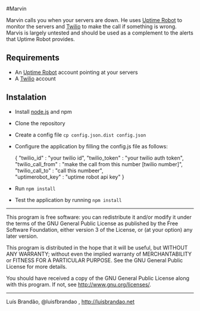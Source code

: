 #Marvin

Marvin calls you when your servers are down. He uses [Uptime Robot](http://www.uptimerobot.com/) to monitor the servers and [Twilio](https://www.twilio.com/) to make the call if something is wrong. Marvis is largely untested and should be used as a complement to the alerts that Uptime Robot provides.

## Requirements

* An [Uptime Robot](http://www.uptimerobot.com/) account pointing at your servers
* A [Twilio](https://www.twilio.com/) account

## Instalation

* Install [node.js](http://nodejs.org/) and npm
* Clone the repository
* Create a config file ```cp config.json.dist config.json```
* Configure the application by filling the config.js file as follows:

    {
        "twilio_id" : "your twilio id",
        "twilio_token" : "your twilio auth token",
        "twilio_call_from" : "make the call from this number [twilio number]",
        "twilio_call_to" : "call this numbeer",    
        "uptimerobot_key" : "uptime robot api key"
    }
        
* Run ```npm install```
* Test the application by running ```npm install```


<hr/>

This program is free software: you can redistribute it and/or modify it under the terms of the GNU General Public License as published by the Free Software Foundation, either version 3 of the License, or (at your option) any later version.

This program is distributed in the hope that it will be useful, but WITHOUT ANY WARRANTY; without even the implied warranty of MERCHANTABILITY or FITNESS FOR A PARTICULAR PURPOSE. See the GNU General Public License for more details.

You should have received a copy of the GNU General Public License along with this program. If not, see http://www.gnu.org/licenses/.

<hr/>

Luís Brandão, @luisfbrandao , http://luisbrandao.net

